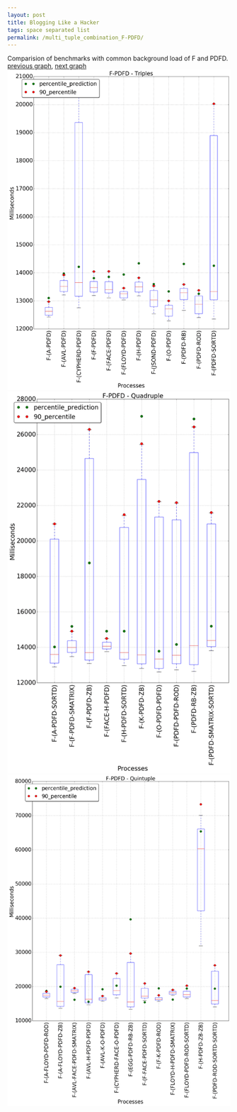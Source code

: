 ```yaml
---
layout: post
title: Blogging Like a Hacker
tags: space separated list
permalink: /multi_tuple_combination_F-PDFD/
---
```


Comparision of benchmarks with common background load of F and PDFD.
[previous graph](../multi_tuple_combination_F-O/), [next graph](../multi_tuple_combination_F-RB/)
![graph figure](./images/triple/F/F-PDFD_box.png)![graph figure](./images/quadruple/F/F-PDFD_box.png)![graph figure](./images/quintuple/F/F-PDFD_box.png)